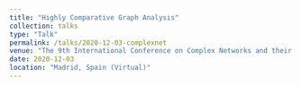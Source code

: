 ```yaml
---
title: "Highly Comparative Graph Analysis"
collection: talks
type: "Talk"
permalink: /talks/2020-12-03-complexnet
venue: "The 9th International Conference on Complex Networks and their Applications"
date: 2020-12-03
location: "Madrid, Spain (Virtual)"
---
```

